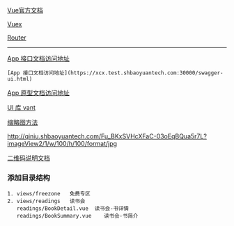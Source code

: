 
[Vue官方文档](https://cn.vuejs.org/v2/guide/instance.html)

[Vuex](https://vuex.vuejs.org/zh/)

[Router](https://router.vuejs.org/zh/)

___

[App 接口文档访问地址](http://192.168.1.161:32100/swagger-ui.html)

`[App 接口文档访问地址](https://xcx.test.shbaoyuantech.com:30000/swagger-ui.html)`

[App 原型文档访问地址](http://192.168.1.176:8080/prototype/app)

[UI 库 vant](https://youzan.github.io/vant/#/zh-CN/intro)

[缩略图方法](https://developer.qiniu.com/dora/manual/1279/basic-processing-images-imageview2)

http://qiniu.shbaoyuantech.com/Fu_BKxSVHcXFaC-03oEqBQua5r7L?imageView2/1/w/100/h/100/format/jpg

[二维码说明文档](https://gerardreches.github.io/vue-qrcode-component/)

 



### 添加目录结构

    1. views/freezone   免费专区
    2. views/readings   读书会
       readings/BookDetail.vue  读书会-书详情
       readings/BookSummary.vue    读书会-书简介
